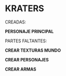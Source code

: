 # KRATERS

CREADAS:

**PERSONAJE PRINCIPAL**




PARTES FALTANTES:

**CREAR TEXTURAS MUNDO**

**CREAR PERSONAJES**

**CREAR ARMAS**







